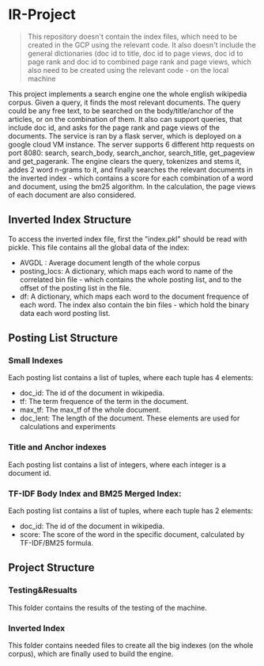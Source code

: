# IR-Project

> This repository doesn't contain the index files, which need to be created in the GCP using the relevant code. It also doesn't include the general dictionaries (doc id to title, doc id to page views, doc id to page rank and doc id to combined page rank and page views, which also need to be created using the relevant code - on the local machine 

This project implements a search engine one the whole english wikipedia corpus. Given a query, it finds the most relevant documents. The query could be any free text, to be searched on the body/title/anchor of the articles, or on the combination of them. It also can support queries, that include doc id, and asks for the page rank and page views of the documents. The service is ran by a flask server, which is deployed on a google cloud VM instance. The server supports 6 different http requests on port 8080: search, search_body, search_anchor, search_title, get_pageview and get_pagerank. The engine clears the query, tokenizes and stems it, addes 2 word n-grams to it, and finally searches the relevant documents in the inverted index - which contains a score for each combination of a word and document, using the bm25 algorithm. In the calculation, the page views of each document are also considered.

## Inverted Index Structure
To access the inverted index file, first the "index.pkl" should be read with pickle. This file contains all the global data of the index:

* AVGDL : Average document length of the whole corpus
* posting_locs: A dictionary, which maps each word to name of the correlated bin file - which contains the whole posting list, and to the offset of the posting list in the file.
* df: A dictionary, which maps each word to the document frequence of each word. The index also contain the bin files - which hold the binary data each word posting list.

## Posting List Structure

### Small Indexes
  Each posting list contains a list of tuples, where each tuple has 4 elements:

* doc_id: The id of the document in wikipedia.
* tf: The term frequence of the term in the document.
* max_tf: The max_tf of the whole document.
* doc_lent: The length of the document. These elements are used for calculations and experiments

### Title and Anchor indexes
  Each posting list contains a list of integers, where each integer is a document id.

### TF-IDF Body Index and BM25 Merged Index:
  Each posting list contains a list of tuples, where each tuple has 2 elements:

* doc_id: The id of the document in wikipedia.
* score: The score of the word in the specific document, calculated by TF-IDF/BM25 formula.

## Project Structure

### Testing&Resualts
  This folder contains the results of the testing of the machine.
### Inverted Index
  This folder contains needed files to create all the big indexes (on the whole corpus), which are finally used to build the engine.
